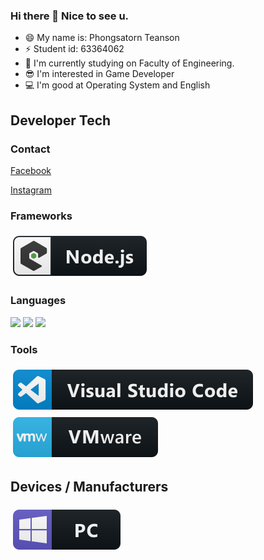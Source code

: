 ### Hi there 👋 Nice to see u.

- 😄 My name is: Phongsatorn Teanson
- ⚡ Student id: 63364062
- 🔭 I'm currently studying on Faculty of Engineering.
- 😎 I'm interested in Game Developer
- 💻 I'm good at Operating System and English

## Developer Tech

### Contact
[Facebook](https://www.facebook.com/profile.php?id=100010810685205)

[Instagram](https://www.instagram.com/iceptson/)


### Frameworks 
<a href="#">
    <img src="svg/dev/frameworks/nodejs_larger.svg" alt="nodejs_larger" style="vertical-align:top; margin:6px 4px">
  </a> 

</p>

### Languages 
<p align="left">
<img src = 'https://github.com/MarikIshtar007/MarikIshtar007/blob/master/images/c-original.svg' width='50'/> 
<img src = 'https://github.com/MarikIshtar007/MarikIshtar007/blob/master/images/python2.png' height='50'/>  
<img src = 'https://github.com/MarikIshtar007/MarikIshtar007/blob/master/images/html.svg' width='50'/> 

</P>

### Tools 
<p align="left">
<a href="#">
    <img src="svg/dev/tools/visualstudio_code.svg" alt="visualstudio_code" style="vertical-align:top; margin:6px 4px">
  </a>

 <a href="#">
    <img src="svg/dev/tools/vmware.svg" alt="vmware" style="vertical-align:top; margin:6px 4px">
  </a> 

</P>

## Devices / Manufacturers

<a href="#">
    <img src="svg/devices/pc.svg" alt="pc" style="vertical-align:top; margin:6px 4px">
  </a>
</p>
